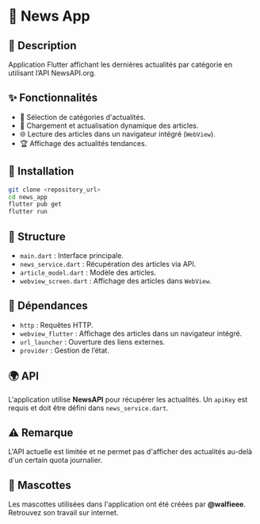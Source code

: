 # 📰 News App

## 📌 Description
Application Flutter affichant les dernières actualités par catégorie en utilisant l’API NewsAPI.org.

## ✨ Fonctionnalités
- 📂 Sélection de catégories d'actualités.
- 🔄 Chargement et actualisation dynamique des articles.
- 🌐 Lecture des articles dans un navigateur intégré (`WebView`).
- 🏆 Affichage des actualités tendances.

## 🚀 Installation
```sh
git clone <repository_url>
cd news_app
flutter pub get
flutter run
```

## 📁 Structure
- `main.dart` : Interface principale.
- `news_service.dart` : Récupération des articles via API.
- `article_model.dart` : Modèle des articles.
- `webview_screen.dart` : Affichage des articles dans `WebView`.

## 🔗 Dépendances
- `http` : Requêtes HTTP.
- `webview_flutter` : Affichage des articles dans un navigateur intégré.
- `url_launcher` : Ouverture des liens externes.
- `provider` : Gestion de l’état.

## 🌍 API
L'application utilise **NewsAPI** pour récupérer les actualités. Un `apiKey` est requis et doit être défini dans `news_service.dart`.

## ⚠️ Remarque
L'API actuelle est limitée et ne permet pas d'afficher des actualités au-delà d'un certain quota journalier.

## 🎨 Mascottes
Les mascottes utilisées dans l'application ont été créées par **@walfieee**. Retrouvez son travail sur internet.
